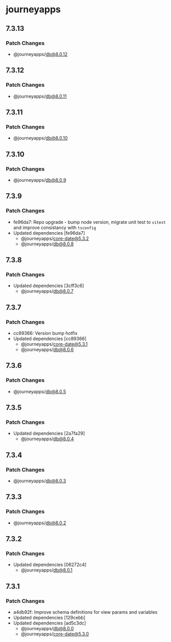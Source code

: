 # journeyapps

## 7.3.13

### Patch Changes

- @journeyapps/db@8.0.12

## 7.3.12

### Patch Changes

- @journeyapps/db@8.0.11

## 7.3.11

### Patch Changes

- @journeyapps/db@8.0.10

## 7.3.10

### Patch Changes

- @journeyapps/db@8.0.9

## 7.3.9

### Patch Changes

- fe96da7: Repo upgrade - bump node version, migrate unit test to `vitest` and improve consistancy with `tsconfig`
- Updated dependencies [fe96da7]
  - @journeyapps/core-date@5.3.2
  - @journeyapps/db@8.0.8

## 7.3.8

### Patch Changes

- Updated dependencies [3cff3c6]
  - @journeyapps/db@8.0.7

## 7.3.7

### Patch Changes

- cc89366: Version bump hotfix
- Updated dependencies [cc89366]
  - @journeyapps/core-date@5.3.1
  - @journeyapps/db@8.0.6

## 7.3.6

### Patch Changes

- @journeyapps/db@8.0.5

## 7.3.5

### Patch Changes

- Updated dependencies [2a7fa29]
  - @journeyapps/db@8.0.4

## 7.3.4

### Patch Changes

- @journeyapps/db@8.0.3

## 7.3.3

### Patch Changes

- @journeyapps/db@8.0.2

## 7.3.2

### Patch Changes

- Updated dependencies [06272c4]
  - @journeyapps/db@8.0.1

## 7.3.1

### Patch Changes

- a4db92f: Improve schema definitions for view params and variables
- Updated dependencies [129cebb]
- Updated dependencies [ad5c3dc]
  - @journeyapps/db@8.0.0
  - @journeyapps/core-date@5.3.0
